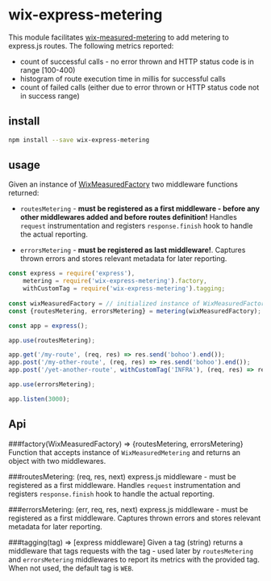 # wix-express-metering

This module facilitates [wix-measured-metering](../../private/monitoring/wix-measured-metering/README.md) to add 
metering to express.js routes. The following metrics reported:
- count of successful calls - no error thrown and HTTP status code is in range [100-400)
- histogram of route execution time in millis for successful calls
- count of failed calls (either due to error thrown or HTTP status code not in success range)

## install

```bash
npm install --save wix-express-metering
```

## usage

Given an instance of [WixMeasuredFactory](../../private/monitoring/wix-measured/lib/wix-measured-factory.js)
two middleware functions returned:
- `routesMetering` - __must be registered as a first middleware - before any other middlewares added and before routes definition!__
Handles `request` instrumentation and registers `response.finish` hook to handle the actual reporting.

- `errorsMetering` - __must be registered as last middleware!__. Captures thrown errors and stores relevant metadata for later reporting. 

```js
const express = require('express'),
    metering = require('wix-express-metering').factory,
    withCustomTag = require('wix-express-metering').tagging;
    
const wixMeasuredFactory = // initialized instance of WixMeasuredFactory
const {routesMetering, errorsMetering} = metering(wixMeasuredFactory);

const app = express();

app.use(routesMetering);

app.get('/my-route', (req, res) => res.send('bohoo').end());
app.post('/my-other-route', (req, res) => res.send('bohoo').end());
app.post('/yet-another-route', withCustomTag('INFRA'), (req, res) => res.send('bohoo').end());

app.use(errorsMetering);

app.listen(3000);

```

## Api
###factory(WixMeasuredFactory) => {routesMetering, errorsMetering}
Function that accepts instance of `WixMeasuredMetering` and returns an object with two middlewares.

###routesMetering: (req, res, next)
express.js middleware - must be registered as a first middleware.
Handles `request` instrumentation and registers `response.finish` hook to handle the actual reporting.

###errorsMetering: (err, req, res, next)
express.js middleware - must be registered as a first middleware.
Captures thrown errors and stores relevant metadata for later reporting.

###tagging(tag) => [express middleware]
Given a tag (string) returns a middleware that tags requests with the tag - used later by `routesMetering` and `errorsMetering`
middlewares to report its metrics with the provided tag.
When not used, the default tag is `WEB`.